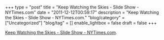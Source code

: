 +++
type = "post"
title = "Keep Watching the Skies - Slide Show - NYTimes.com"
date = "2011-12-12T00:59:17"
description = "Keep Watching the Skies - Slide Show - NYTimes.com."
"blog/category" = ["Uncategorized"]
"blog/tag" = []
enable_lightbox = false
draft = false
+++

<p><a href="http://www.nytimes.com/slideshow/2011/12/11/arts/design/12112000_DELSAUX.html">Keep Watching the Skies - Slide Show -
NYTimes.com</a>.</p>
    